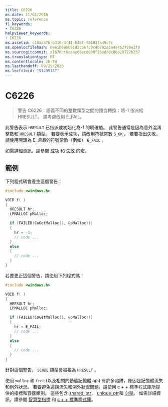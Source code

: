 ```yaml
---
title: C6226
ms.date: 11/04/2016
ms.topic: reference
f1_keywords:
- C6226
helpviewer_keywords:
- C6226
ms.assetid: c18aa576-b316-4f11-b48f-f5183fa49c7c
ms.openlocfilehash: 6ee1b695b91d2cb67c0c4b702a5a4a462798e2f0
ms.sourcegitcommit: a1676bf6caae05ecd698f26ed80c08828722b237
ms.translationtype: MT
ms.contentlocale: zh-TW
ms.lasthandoff: 09/29/2020
ms.locfileid: "91499137"
---
```

# <a name="c6226"></a>C6226

> 警告 C6226：語義不同的整數類型之間的隱含轉換：將-1 指派給 HRESULT。 請考慮改用 E_FAIL。

此警告表示 `HRESULT` 已指派或初始化為-1 的明確值。 此警告通常是因為意外混淆整數和 `HRESULT` 類型。 若要表示成功，請改用符號常數 `S_OK` 。 若要指出失敗，請使用開頭為 E_*常數*的符號常數（例如） `E_FAIL` 。

如需詳細資訊，請參閱 [成功](/windows/desktop/api/winerror/nf-winerror-succeeded) 和 [失敗](/windows/desktop/api/winerror/nf-winerror-failed) 的宏。

## <a name="example"></a>範例

下列程式碼會產生這個警告：

```cpp
#include <windows.h>

VOID f( )
{
  HRESULT hr;
  LPMALLOC pMalloc;

  if (FAILED(CoGetMalloc(1, &pMalloc)))
  {
    hr = -1;
    // code ...
  }
  else
  {
    // code ...
  }
}
```

若要更正這個警告，請使用下列程式碼：

```cpp
#include <windows.h>

VOID f( )
{
  HRESULT hr;
  LPMALLOC pMalloc;

  if (FAILED(CoGetMalloc(1, &pMalloc)))
  {
    hr = E_FAIL;
    // code ...
  }
  else
  {
    // code ...
  }
}
```

針對這個警告， `SCODE` 類型會被視為 `HRESULT` 。

使用 `malloc` 和 `free` (以及相關的動態記憶體 api) 有許多陷阱，原因是記憶體流失和例外狀況。 若要避免這類流失和例外狀況問題，請使用 c + + 標準程式庫所提供的指標和容器類別。 這些包含 [shared_ptr](../standard-library/shared-ptr-class.md)、 [unique_ptr](../standard-library/unique-ptr-class.md)和 [向量](../standard-library/vector.md)。 如需詳細資訊，請參閱 [智慧型指標](../cpp/smart-pointers-modern-cpp.md) 和 [c + + 標準程式庫](../standard-library/cpp-standard-library-reference.md)。

